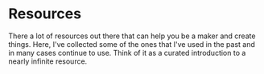 # Resources

There a lot of resources out there that can help you be a maker and
create things. Here, I've collected some of the ones that I've used in
the past and in many cases continue to use. Think of it as a curated
introduction to a nearly infinite resource.
